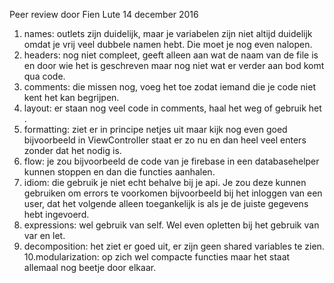 Peer review door Fien Lute
14 december 2016

1. names: outlets zijn duidelijk, maar je variabelen zijn niet altijd duidelijk omdat je vrij veel dubbele namen hebt. Die moet je nog even nalopen.
2. headers: nog niet compleet, geeft alleen aan wat de naam van de file is en door wie het is geschreven maar nog niet wat er verder aan bod komt qua code. 
3. comments: die missen nog, voeg het toe zodat iemand die je code niet kent het kan begrijpen. 
4. layout: er staan nog veel code in comments, haal het weg of gebruik het . 
5. formatting: ziet er in principe netjes uit maar kijk nog even goed bijvoorbeeld in ViewController staat er zo nu en dan heel veel enters zonder dat het nodig is.   
6. flow: je zou bijvoorbeeld de code van je firebase in een databasehelper kunnen stoppen en dan die functies aanhalen. 
7. idiom: die gebruik je niet echt behalve bij je api. Je zou deze kunnen gebruiken om errors te voorkomen bijvoorbeeld bij het inloggen van een user, dat het volgende alleen toegankelijk is als je de juiste gegevens hebt ingevoerd. 
8. expressions: wel gebruik van self. Wel even opletten bij het gebruik van var en let. 
9. decomposition: het ziet er goed uit, er zijn geen shared variables te zien. 
10.modularization: op zich wel compacte functies maar het staat allemaal nog beetje door elkaar. 



